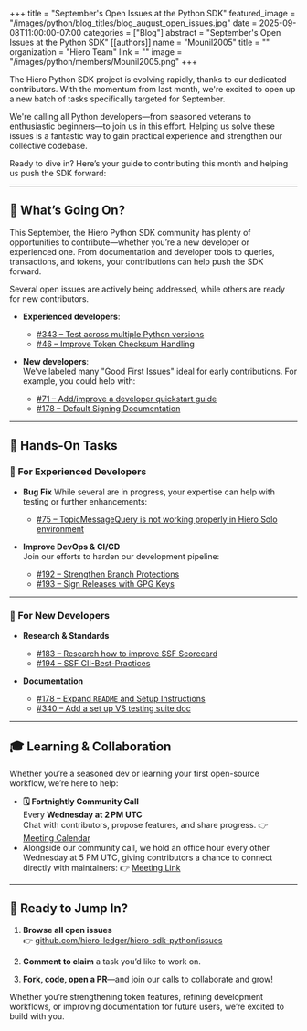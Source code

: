 +++
title = "September's Open Issues at the Python SDK"
featured_image = "/images/python/blog_titles/blog_august_open_issues.jpg"
date = 2025-09-08T11:00:00-07:00
categories = ["Blog"]
abstract = "September's Open Issues at the Python SDK"
[[authors]]
name = "Mounil2005"
title = ""
organization = "Hiero Team"
link = ""
image = "/images/python/members/Mounil2005.png"
+++

The Hiero Python SDK project is evolving rapidly, thanks to our dedicated contributors. With the momentum from last month, we're excited to open up a new batch of tasks specifically targeted for September.

We're calling all Python developers—from seasoned veterans to enthusiastic beginners—to join us in this effort. Helping us solve these issues is a fantastic way to gain practical experience and strengthen our collective codebase.

Ready to dive in? Here’s your guide to contributing this month and helping us push the SDK forward:

---

## 🚀 What’s Going On?

This September, the Hiero Python SDK community has plenty of opportunities to contribute—whether you’re a new developer or experienced one. From documentation and developer tools to queries, transactions, and tokens, your contributions can help push the SDK forward.

Several open issues are actively being addressed, while others are ready for new contributors.  

- **Experienced developers**:  
  - [#343 – Test across multiple Python versions](https://github.com/hiero-ledger/hiero-sdk-python/issues/343)
  - [#46 – Improve Token Checksum Handling](https://github.com/hiero-ledger/hiero-sdk-python/issues/46)

- **New developers**:  
  We’ve labeled many "Good First Issues" ideal for early contributions. For example, you could help with:
  - [#71 – Add/improve a developer quickstart guide](https://github.com/hiero-ledger/hiero-sdk-python/issues/71)
  - [#178 – Default Signing Documentation](https://github.com/hiero-ledger/hiero-sdk-python/issues/178)  

---

## 🔧 Hands‑On Tasks

### 🧠 For Experienced Developers
- **Bug Fix**
  While several are in progress, your expertise can help with testing or further enhancements:  
  - [#75 – TopicMessageQuery is not working properly in Hiero Solo environment](https://github.com/hiero-ledger/hiero-sdk-python/issues/75)

- **Improve DevOps & CI/CD**  
  Join our efforts to harden our development pipeline:
  - [#192 – Strengthen Branch Protections](https://github.com/hiero-ledger/hiero-sdk-python/issues/192)  
  - [#193 – Sign Releases with GPG Keys](https://github.com/hiero-ledger/hiero-sdk-python/issues/193)

---

### 🌱 For New Developers

- **Research & Standards**
  - [#183 – Research how to improve SSF Scorecard](https://github.com/hiero-ledger/hiero-sdk-python/issues/183)
  - [#194 – SSF CII-Best-Practices](https://github.com/hiero-ledger/hiero-sdk-python/issues/194)
 

- **Documentation**
  - [#178 – Expand `README` and Setup Instructions](https://github.com/hiero-ledger/hiero-sdk-python/issues/178)  
  - [#340 – Add a set up VS testing suite doc](https://github.com/hiero-ledger/hiero-sdk-python/issues/340)

---

## 🎓 Learning & Collaboration

Whether you’re a seasoned dev or learning your first open-source workflow, we’re here to help:

- **🗓️ Fortnightly Community Call**  
  Every **Wednesday at 2 PM UTC**  
  Chat with contributors, propose features, and share progress.
   👉 [Meeting Calendar](https://zoom-lfx.platform.linuxfoundation.org/meeting/92041330205?password=2f345bee-0c14-4dd5-9883-06fbc9c60581
   )
- Alongside our community call, we hold an office hour every other Wednesday at 5 PM UTC, giving contributors a chance to connect directly with maintainers:
👉 [Meeting Link](https://zoom-lfx.platform.linuxfoundation.org/meeting/99912667426?password=5b584a0e-1ed7-49d3-b2fc-dc5ddc888338)
---

## 🏁 Ready to Jump In?

1. **Browse all open issues**  
   👉 [github.com/hiero-ledger/hiero-sdk-python/issues](https://github.com/hiero-ledger/hiero-sdk-python/issues)

2. **Comment to claim** a task you’d like to work on.

3. **Fork, code, open a PR**—and join our calls to collaborate and grow!

Whether you’re strengthening token features, refining development workflows, or improving documentation for future users, we’re excited to build with you.
